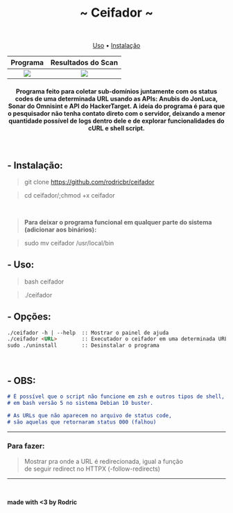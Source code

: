<h1 align="center">~ Ceifador ~</h1> </br>

<p align="center">
  <a href="#--uso">Uso</a> •
  <a href="#--instalação">Instalação</a>
</p>

<!--
<p align="center">
  <img border="0" draggable="false" src="./img.png" alt="Credit: https://obloguedasantagonices.blogspot.com/2016/02/a-certeza-de-que-um-dia-morrerei_15.html">
</p>
-->

Programa             |  Resultados do Scan
:-------------------------:|:-------------------------:
![](https://cdn.discordapp.com/attachments/759448770802483200/927674968018419752/unknown.png)  |  ![](https://cdn.discordapp.com/attachments/759448770802483200/927675304913289280/unknown.png)

<h4 align="center">Programa feito para coletar sub-domínios juntamente com os status codes de uma determinada URL usando as APIs: Anubis do JonLuca, Sonar do Omnisint e API do HackerTarget. A ideia do programa é para que o pesquisador não tenha contato direto com o servidor, deixando a menor quantidade possível de logs dentro dele e de explorar funcionalidades do cURL e shell script.</h4>

</br>

## - Instalação:

> git clone https://github.com/rodricbr/ceifador </br>

> cd ceifador/;chmod +x ceifador </br>

</br>

> **Para deixar o programa funcional em qualquer parte do sistema (adicionar aos binários):** </br>

> sudo mv ceifador /usr/local/bin </br>

## - Uso:

> bash ceifador </br>

> ./ceifador </br>
## - Opções:

```markdown
./ceifador -h | --help  :: Mostrar o painel de ajuda
./ceifador <URL>        :: Executador o ceifador em uma determinada URL (sem HTTP/S na URL)
sudo ./uninstall        :: Desinstalar o programa
```
</br>

## - OBS:

```markdown
# É possível que o script não funcione em zsh e outros tipos de shell, ele só foi testado
# em bash versão 5 no sistema Debian 10 buster.

# As URLs que não aparecem no arquivo de status code,
# são aquelas que retornaram status 000 (falhou)
```
<hr>

### Para fazer:

> Mostrar pra onde a URL é redirecionada, igual a função <br>
> de seguir redirect no HTTPX (-follow-redirects)

<hr>

<br>

**made with <3 by Rodric**
